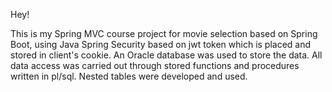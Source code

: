 Hey!

This is my Spring MVC course project for movie selection based on Spring Boot, using Java Spring Security based on jwt token which is placed and stored in client's cookie. An Oracle database was used to store the data. All data access was carried out through stored functions and procedures written in pl/sql. Nested tables were developed and used.
